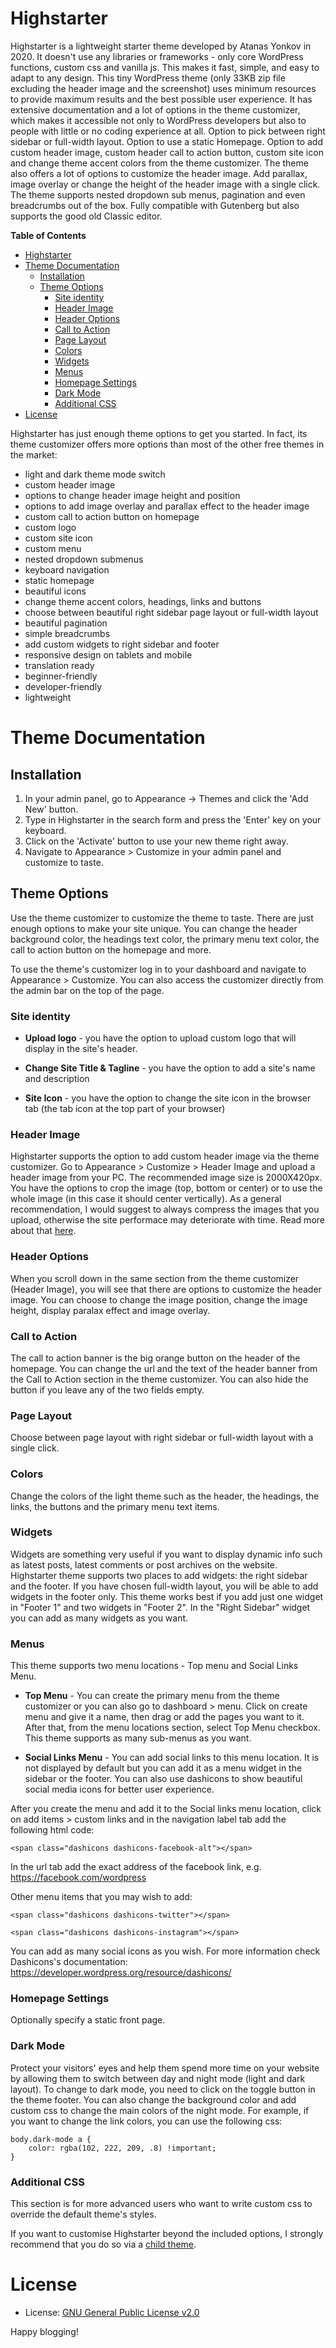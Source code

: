 # Highstarter
Highstarter is a lightweight starter theme developed by Atanas Yonkov in 2020. It doesn't use any libraries or frameworks - only core WordPress functions, custom css and vanilla js. This makes it fast, simple, and easy to adapt to any design. This tiny WordPress theme (only 33KB zip file excluding the header image and the screenshot) uses minimum resources to provide maximum results and the best possible user experience. It has extensive documentation and a lot of options in the theme customizer, which makes it accessible not only to WordPress developers but also to people with little or no coding experience at all. Option to pick between right sidebar or full-width layout. Option to use a static Homepage. Option to add custom header image, custom header call to action button, custom site icon and change theme accent colors from the theme customizer. The theme also offers a lot of options to customize the header image. Add parallax, image overlay or change the height of the header image with a single click. The theme supports nested dropdown sub menus, pagination and even breadcrumbs out of the box. Fully compatible with Gutenberg but also supports the good old Classic editor.

**Table of Contents**
- [Highstarter](#highstarter)
- [Theme Documentation](#theme-documentation)
  - [Installation](#installation)
  - [Theme Options](#theme-options)
    - [Site identity](#site-identity)
    - [Header Image](#header-image)
    - [Header Options](#header-options)
    - [Call to Action](#call-to-action)
    - [Page Layout](#page-layout)
    - [Colors](#colors)
    - [Widgets](#widgets)
    - [Menus](#menus)
    - [Homepage Settings](#homepage-settings)
    - [Dark Mode](#dark-mode)
    - [Additional CSS](#additional-css)
- [License](#license)

Highstarter has just enough theme options to get you started. In fact, its theme customizer offers more options than most of the other free themes in the market:

- light and dark theme mode switch
- custom header image
- options to change header image height and position
- options to add image overlay and parallax effect to the header image
- custom call to action button on homepage
- custom logo
- custom site icon
- custom menu
- nested dropdown submenus
- keyboard navigation
- static homepage
- beautiful icons
- change theme accent colors, headings, links and buttons
- choose between beautiful right sidebar page layout or full-width layout
- beautiful pagination
- simple breadcrumbs
- add custom widgets to right sidebar and footer
- responsive design on tablets and mobile
- translation ready
- beginner-friendly
- developer-friendly
- lightweight

# Theme Documentation

## Installation
1. In your admin panel, go to Appearance -> Themes and click the 'Add New' button.
2. Type in Highstarter in the search form and press the 'Enter' key on your keyboard.
3. Click on the 'Activate' button to use your new theme right away.
4. Navigate to Appearance > Customize in your admin panel and customize to taste.

## Theme Options
Use the theme customizer to customize the theme to taste. There are just enough options to make your site unique. You can change the header background color, the headings text color, the primary menu text color, the call to action button on the homepage and more. 

To use the theme's customizer log in to your dashboard and navigate to Appearance > Customize. You can also access the customizer directly from the admin bar on the top of the page.

### Site identity

* **Upload logo** - you have the option to upload custom logo that will display in the site's header. 

* **Change Site Title & Tagline** - you have the option to add a site's name and description

* **Site Icon** - you have the option to change the site icon in the browser tab (the tab icon at the top part of your browser)

### Header Image
Highstarter supports the option to add custom header image via the theme customizer. Go to Appearance > Customize > Header Image and upload a header image from your PC. The recommended image size is 2000X420px. You have the options to crop the image (top, bottom or center) or to use the whole image (in this case it should center vertically). As a general recommendation, I would suggest to always compress the images that you upload, otherwise the site performace may deteriorate with time. Read more about that [here](https://rawinfopages.co.uk/squash-images-with-squoosh-to-improve-website-performance/).

### Header Options
When you scroll down in the same section from the theme customizer (Header Image), you will see that there are options to customize the header image. You can choose to change the image position, change the image height, display paralax effect and image overlay.

### Call to Action
The call to action banner is the big orange button on the header of the homepage. You can change the url and the text of the header banner from the Call to Action section in the theme customizer. You can also hide the button if you leave any of the two fields empty.

### Page Layout
Choose between page layout with right sidebar or full-width layout with a single click.

### Colors
Change the colors of the light theme such as the header, the headings, the links, the buttons and the primary menu text items.

### Widgets
Widgets are something very useful if you want to display dynamic info such as latest posts, latest comments or post archives on the website. Highstarter theme supports two places to add widgets: the right sidebar and the footer. If you have chosen full-width layout, you will be able to add widgets in the footer only. This theme works best if you add just one widget in "Footer 1" and two widgets in "Footer 2". In the "Right Sidebar" widget you can add as many widgets as you want.

### Menus
This theme supports two menu locations - Top menu and Social Links Menu. 

* **Top Menu** - You can create the primary menu from the theme customizer or you can also go to dashboard > menu. Click on create menu and give it a name, then drag or add the pages you want to it. After that, from the menu locations section, select Top Menu checkbox. This theme supports as many sub-menus as you want.

* **Social Links Menu** - You can add social links to this menu location. It is not displayed by default but you can add it as a menu widget in the sidebar or the footer. You can also use dashicons to show beautiful social media icons for better user experience.

After you create the menu and add it to the Social links menu location, click on add items > custom links and in the navigation label tab add the following html code: 

```<span class="dashicons dashicons-facebook-alt"></span>```

In the url tab add the exact address of the facebook link, e.g. https://facebook.com/wordpress

Other menu items that you may wish to add:

```<span class="dashicons dashicons-twitter"></span>```

```<span class="dashicons dashicons-instagram"></span>```

You can add as many social icons as you wish. For more information check Dashicons's documentation: https://developer.wordpress.org/resource/dashicons/

### Homepage Settings
Optionally specify a static front page.

### Dark Mode
Protect your visitors' eyes and help them spend more time on your website by allowing them to switch between day and night mode (light and dark layout). To change to dark mode, you need to click on the toggle button in the theme footer. You can also change the background color and add custom css to change the main colors of the night mode. For example, if you want to change the link colors, you can use the following css:

    body.dark-mode a {
	    color: rgba(102, 222, 209, .8) !important;
    }

### Additional CSS
This section is for more advanced users who want to write custom css to override the default theme's styles.

If you want to customise Highstarter beyond the included options, I strongly recommend that you do so via a [child theme](http://codex.wordpress.org/Child_Themes).

# License
* License: [GNU General Public License v2.0](http://www.gnu.org/licenses/gpl-2.0.html)

Happy blogging!